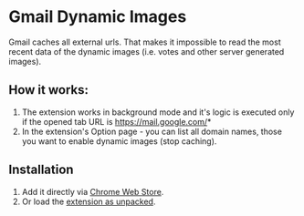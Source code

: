 # Gmail Dynamic Images
Gmail caches all external urls. That makes it impossible to read the most recent data of the dynamic images (i.e. votes and other server generated images).

## How it works:

1. The extension works in background mode and it's logic is executed only if the opened tab URL is https://mail.google.com/*
2. In the extension's Option page - you can list all domain names, those you want to enable dynamic images (stop caching).

## Installation
1. Add it directly via [Chrome Web Store](https://chrome.google.com/webstore/detail/gmail-dynamic-images/liagkeaohklpkejapcepbakplhlanade).
2. Or load the [extension as unpacked](https://developer.chrome.com/extensions/getstarted#unpacked).

